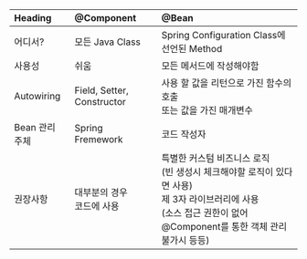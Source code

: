 | Heading    | @Component                 | @Bean                                                                                                       |
| :--------- | :------------------------- | :---------------------------------------------------------------------------------------------------------- |
| 어디서?       | 모든 Java Class              | Spring Configuration Class에 선언된 Method                                                                      |
| 사용성        | 쉬움                         | 모든 메서드에 작성해야함                                                                                               |
| Autowiring | Field, Setter, Constructor | 사용 할 값을 리턴으로 가진 함수의 호출 <br>또는 값을 가진 매개변수                                                                    |
| Bean 관리 주체 | Spring Fremework           | 코드 작성자                                                                                                      |
| 권장사항       | 대부분의 경우<br>코드에 사용          | 특별한 커스텀 비즈니스 로직<br>(빈 생성시 체크해야할 로직이 있다면 사용)<br>제 3자 라이브러리에 사용<br>(소스 접근 권한이 없어 @Component를 통한 객체 관리 불가시 등등) |


